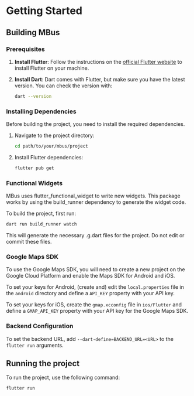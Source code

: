 # Getting Started

## Building MBus

### Prerequisites

1. **Install Flutter**:
   Follow the instructions on the [official Flutter website](https://docs.flutter.dev/get-started/install) to install Flutter on your machine.

2. **Install Dart**:
   Dart comes with Flutter, but make sure you have the latest version. You can check the version with:
   ```bash
   dart --version
   ```

### Installing Dependencies

Before building the project, you need to install the required dependencies.

1. Navigate to the project directory:
   ```bash
   cd path/to/your/mbus/project
   ```

2. Install Flutter dependencies:
   ```bash
   flutter pub get
   ```


### Functional Widgets

MBus uses flutter_functional_widget to write new widgets. This package works by using the build_runner dependency to generate the widget code.

To build the project, first run:

```bash
dart run build_runner watch 
```

This will generate the necessary .g.dart files for the project. Do not edit or commit these files.

### Google Maps SDK

To use the Google Maps SDK, you will need to create a new project on the Google Cloud Platform and enable the Maps SDK for Android and iOS.

To set your keys for Android, (create and) edit the `local.properties` file in the `android` directory and define a `API_KEY` property with your API key.

To set your keys for iOS, create the `gmap.xcconfig` file in `ios/Flutter` and define a `GMAP_API_KEY` property with your API key for the Google Maps SDK.

### Backend Configuration

To set the backend URL, add `--dart-define=BACKEND_URL=<URL>` to the `flutter run` arguments.

## Running the project

To run the project, use the following command:

```bash
flutter run
```